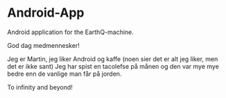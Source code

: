 # Android-App
Android application for the EarthQ-machine.

God dag medmennesker!

Jeg er Martin, jeg liker Android og kaffe (noen sier det er alt jeg liker, men det er ikke sant)
Jeg har spist en tacolefse på månen og den var mye mye bedre enn de vanlige man får på jorden. 

To infinity and beyond!
